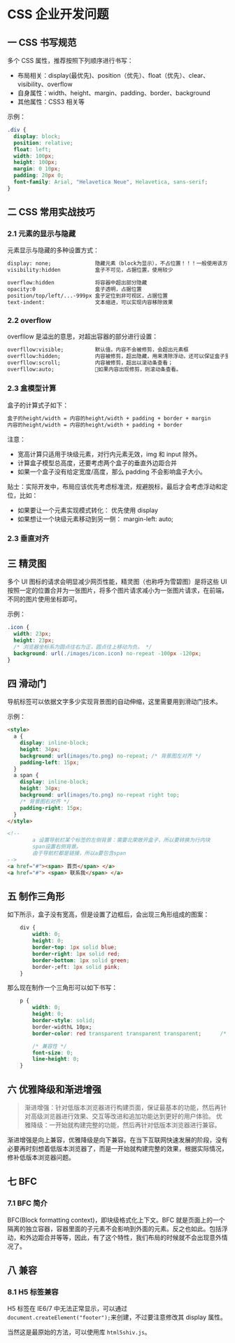 # CSS 企业开发问题

## 一 CSS 书写规范

多个 CSS 属性，推荐按照下列顺序进行书写：

- 布局相关：display(最优先)、position（优先）、float（优先）、clear、visibility、overflow
- 自身属性：width、height、margin、padding、border、background
- 其他属性：CSS3 相关等

示例：

```css
.div {
  display: block;
  position: relative;
  float: left;
  width: 100px;
  height: 100px;
  margin: 0 10px;
  padding: 20px 0;
  font-family: Arial, "Helavetica Neue", Helavetica, sans-serif;
}
```

## 二 CSS 常用实战技巧

### 2.1 元素的显示与隐藏

元素显示与隐藏的多种设置方式：

```txt
display: none;              隐藏元素（block为显示），不占位置！！！一般使用该方式进行元素显示/隐藏
visibility:hidden           盒子不可见，占据位置，使用较少

overflow:hidden             将容器中超出部分隐藏
opacity:0                   盒子透明，占据位置
position/top/left/...-999px 盒子定位到非可视区，占据位置
text-indent:                文本缩进，可以实现内容移除效果
```

### 2.2 overflow

overfllow 是溢出的意思，对超出容器的部分进行设置：

```txt
overfllow:visible;          默认值，内容不会被修剪，会超出元素框
overfllow:hidden;           内容被修剪，超出隐藏，用来清除浮动，还可以保证盒子里的内容不会超出盒子范围
overfllow:scroll;           内容被修剪，超出以滚动条查看；
overfllow:auto;             如果内容出现修剪，则滚动条查看。
```

### 2.3 盒模型计算

盒子的计算式子如下：

```txt
盒子的height/width = 内容的height/width + padding + border + margin
内容的height/width = 内容的height/width + padding + border
```

注意：

- 宽高计算只适用于块级元素，对行内元素无效，img 和 input 除外。
- 计算盒子模型总高度，还要考虑两个盒子的垂直外边距合并
- 如果一个盒子没有给定宽度/高度，那么 padding 不会影响盒子大小。

贴士：实际开发中，布局应该优先考虑标准流，规避脱标，最后才会考虑浮动和定位，比如：

- 如果要让一个元素实现模式转化： 优先使用 display
- 如果想让一个块级元素移动到另一侧： margin-left: auto;

### 2.3 垂直对齐

## 三 精灵图

多个 UI 图标的请求会明显减少网页性能，精灵图（也称呼为雪碧图）是将这些 UI 按照一定的位置合并为一张图片，将多个图片请求减小为一张图片请求，在前端，不同的图片使用坐标即可。

示例：

```css
.icon {
  width: 23px;
  height: 23px;
  /* 浏览器坐标系为圆点往右为正，圆点往上移动为负。 */
  background: url(./images/icon.icon) no-repeat -100px -120px;
}
```

## 四 滑动门

导航标签可以依据文字多少实现背景图的自动伸缩，这里需要用到滑动门技术。

示例：

```html
<style>
  a {
    display: inline-block;
    height: 34px;
    background: url(images/to.png) no-repeat; /* 背景图左对齐 */
    padding-left: 15px;
  }
  a span {
    display: inline-block;
    height: 34px;
    background: url(images/to.png) no-repeat right top;
    /* 背景图右对齐 */
    padding-right: 15px;
  }
</style>

<!--
        a 设置导航栏某个标签的左侧背景：需要北荣敞开盒子，所以要转换为行内块
        span设置右侧背景。
        由于导航栏都是链接，所以a要包含span
-->
<a href="#"><span> 首页</span> </a>
<a href="#"> <span> 联系我</span> </a>
```

## 五 制作三角形

如下所示，盒子没有宽高，但是设置了边框后，会出现三角形组成的图案：

```css
    div {
        width: 0;
        height: 0;
        border-top: 1px solid blue;
        border-right: 1px solid red;
        border-bottom: 1px solid green;
        border-;eft: 1px solid pink;
    }
```

那么现在制作一个三角形可以如下书写：

```css
    p {
        width: 0;
        height: 0;
        border-style: solid;
        border-widthL 10px;
        border-color: red transparent transparent transparent;      /* 需要哪个方向的三角形就设置哪个方向为非透明 */

        /* 兼容性 */
        font-size: 0;
        line-height: 0;
    }
```

## 六 优雅降级和渐进增强

> 渐进增强：针对低版本浏览器进行构建页面，保证最基本的功能，然后再针对高级浏览器进行效果、交互等改进和追加功能达到更好的用户体验。
> 优雅降级：一开始就构建完整的功能，然后再针对低版本浏览器进行兼容。

渐进增强是向上兼容，优雅降级是向下兼容。在当下互联网快速发展的阶段，没有必要再时刻想着低版本浏览器了，而是一开始就构建完整的效果，根据实际情况，修补低版本浏览器问题。

## 七 BFC

### 7.1 BFC 简介

BFC(Block formatting context)，即块级格式化上下文。BFC 就是页面上的一个隔离的独立容器，容器里面的子元素不会影响到外面的元素。反之也如此。包括浮动，和外边距合并等等，因此，有了这个特性，我们布局的时候就不会出现意外情况了。

## 八 兼容

### 8.1 H5 标签兼容

H5 标签在 IE6/7 中无法正常显示，可以通过 `document.createElement("footer");`来创建，不过要注意修改其 display 属性。

当然这是最原始的方法，可以使用库 `html5shiv.js`。
